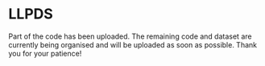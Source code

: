 # LLPDS

Part of the code has been uploaded. The remaining code and dataset are currently being organised and will be uploaded as soon as possible. Thank you for your patience!
